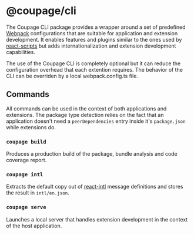 # @coupage/cli

The Coupage CLI package provides a wrapper around a set of predefined [Webpack](https://github.com/webpack/webpack)
configurations that are suitable for application and extension development. It enables features and plugins similar to
the ones used by [react-scripts](https://github.com/facebook/create-react-app/tree/master/packages/react-scripts) but
adds internationalization and extension development capabilities.

The use of the Coupage CLI is completely optional but it can reduce the configuration overhead that each extention
requires. The behavior of the CLI can be overriden by a local webpack.config.ts file.

## Commands

All commands can be used in the context of both applications and extensions. The package type detection relies on
the fact that an application doesn't need a `peerDependencies` entry inside it's `package.json` while extensions do.

### `coupage build`

Produces a production build of the package, bundle analysis and code coverage report.

### `coupage intl`

Extracts the default copy out of [react-intl](https://github.com/formatjs/formatjs/tree/main/packages/react-intl)
message definitions and stores the result in `intl/en.json`.

### `coupage serve`

Launches a local server that handles extension development in the context of the host application.
